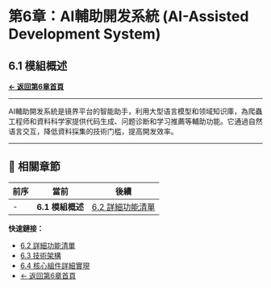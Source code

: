 # 第6章：AI輔助開发系統 (AI-Assisted Development System)

## 6.1 模組概述

**[← 返回第6章首頁](ch6-index.md)**

---

AI輔助開发系統是镜界平台的智能助手，利用大型语言模型和领域知识庫，為爬蟲工程师和資料科学家提供代码生成、问题诊断和学习推薦等輔助功能。它通過自然语言交互，降低資料採集的技術门槛，提高開发效率。

---

## 📑 相關章節

| 前序 | 當前 | 後續 |
|-----|------|------|
| - | **6.1 模組概述** | [6.2 詳細功能清單](ch6-2-詳細功能清單.md) |

**快速鏈接：**
- [6.2 詳細功能清單](ch6-2-詳細功能清單.md)
- [6.3 技術架構](ch6-3-技術架構.md)
- [6.4 核心組件詳細實現](ch6-4-核心組件詳細實現.md)
- [← 返回第6章首頁](ch6-index.md)
